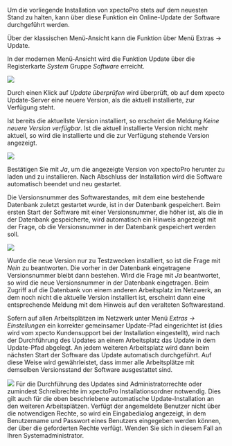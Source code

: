 Um die vorliegende Installation von xpectoPro stets auf dem neuesten Stand zu halten, kann über diese Funktion ein Online-Update der Software durchgeführt werden. 

Über der klassischen Menü-Ansicht kann die Funktion über Menü Extras → Update.

In der modernen Menü-Ansicht wird die Funktion Update über die Registerkarte *System* Gruppe *Software* erreicht.

![](http://xpecto.github.io/docs/img/img_1462189817577.png)

Durch einen Klick auf *Update überprüfen* wird überprüft, ob auf dem xpecto Update-Server eine neuere Version, als die aktuell installierte, zur Verfügung steht.

Ist bereits die aktuellste Version installiert, so erscheint die Meldung *Keine neuere Version verfügbar*. Ist die aktuell installierte Version nicht mehr aktuell, so wird die installierte und die zur Verfügung stehende Version angezeigt.

![](http://xpecto.github.io/docs/img/img_1421742991402.png)

Bestätigen Sie mit *Ja*, um die angezeigte Version von xpectoPro herunter zu laden und zu installieren. Nach Abschluss der Installation wird die Software automatisch beendet und neu gestartet.

Die Versionsnummer des Softwarestandes, mit dem eine bestehende Datenbank zuletzt gestartet wurde, ist in der Datenbank gespeichert. Beim ersten Start der Software mit einer Versionsnummer, die höher ist, als die in der Datenbank gespeicherte, wird automatisch ein Hinweis angezeigt mit der Frage, ob die
Versionsnummer in der Datenbank gespeichert werden soll.

![](http://xpecto.github.io/docs/img/img_1442929290904.png)

Wurde die neue Version nur zu Testzwecken installiert, so ist die Frage mit *Nein* zu beantworten. Die vorher in der Datenbank eingetragene Versionsnummer bleibt dann bestehen. Wird die Frage mit *Ja* beantwortet, so wird die neue Versionsnummer in der Datenbank eingetragen. Beim Zugriff auf die Datenbank von einem anderen Arbeitsplatz im Netzwerk, an dem noch nicht die aktuelle Version installiert ist, erscheint dann eine entsprechende Meldung mit dem Hinweis auf den veralteten Softwarestand.

Sofern auf allen Arbeitsplätzen im Netzwerk unter Menü *Extras → Einstellungen* ein korrekter gemeinsamer Update-Pfad eingerichtet ist (dies wird vom xpecto Kundensupport bei der Installation eingestellt), wird nach der Durchführung des Updates an einem Arbeitsplatz das Update in dem Update-Pfad abgelegt. An jedem weiteren Arbeitsplatz wird dann beim nächsten Start der Software das Update automatisch durchgeführt. Auf diese Weise wird gewährleistet, dass immer alle Arbeitsplätze mit demselben Versionsstand der Software ausgestattet sind.

![](http://xpecto.github.io/docs/img/img_1431936241832.png) Für die Durchführung des Updates sind Administratorrechte oder zumindest Schreibrechte im xpectoPro Installationsordner notwendig. Dies gilt auch für die oben beschriebene automatische Update-Installation an den weiteren Arbeitsplätzen. Verfügt der angemeldete Benutzer nicht über die notwendigen Rechte, so wird ein Eingabedialog angezeigt, in dem Benutzername und Passwort eines Benutzers eingegeben werden können, der über die geforderten Rechte verfügt. Wenden Sie sich in diesem Fall an Ihren Systemadministrator.

